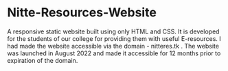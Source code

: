 # Nitte-Resources-Website
A responsive static website built using only HTML and CSS. It is developed for the students of our college for providing them with useful E-resources. I had made the website accessible via the domain - nitteres.tk . The website was launched in August 2022 and made it accessible for 12 months prior to expiration of the domain.
